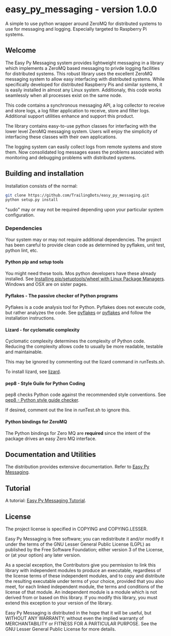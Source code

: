 
# easy_py_messaging - version 1.0.0
A simple to use python wrapper around ZeroMQ for distributed systems to use for messaging and logging. Especially targeted to Raspberry Pi systems.

## Welcome

The Easy Py Messaging system provides lightweight messaging in a library
which implements a ZeroMQ based messaging to privde logging facilities for
distributed systems.  This robust library uses the excellent ZeroMQ messaging
system to allow easy interfacing with distributed systems.  While
specifically developed for distributed Raspberry Pis and similar systems, it
is easily installed in almost any Linux system. Additionaly, this code works
seamlessly when all processes exist on the same node.

This code contains a synchronous messaging API, a log collector to receive
and store logs, a log filter application to receive, store and filter logs.
Additional support utilities enhance and support this product.

The library contains easy-to-use python classes for interfacing with the lower
level ZeroMQ messaging system. Users will enjoy the simplicity of interfacing
these classes with their own applications. 

The logging system can easily collect logs from remote systems and store
them. Now consolidated log messages eases the problems associated with
monitoring and debugging problems with distributed systems.


## Building and installation

Installation consists of the normal:
``` bash
git clone https://github.com/TrailingDots/easy_py_messaging.git
python setup.py install
```
"sudo" may or may not be required depending upon your particular
system configuration.

### Dependencies

Your system may or may not require additional dependencies.
The project has been careful to provide clean code as determined
by pyflakes, unit test, python lint, etc.

#### Python pip and setup tools

You might need these tools. Mos python developers have these
already installed. See <a href="https://packaging.python.org/install_requirements_linux/">Installing pip/setuptools/wheel with Linux Package Managers</a>.
Windows and OSX are on sister pages.

#### Pyflakes - The passive checker of Python programs

Pyflakes is a code analysis tool for Python. Pyflakes
does not execute code, but rather analyzes the code.
See <a href="https://launchpad.net/pyflakes">pyflakes</a> or
<a href="https://www.blog.pythonlibrary.org/2012/06/13/pyflakes-the-passive-checker-of-python-programs/">pyflakes</a> and follow the
installation instructions.

#### Lizard - for cyclomatic complexity

Cyclomatic complexity determines the complexity of Python
code. Reducing the complexity allows code to usually be
more readable, testable and maintainable.

This may be ignored by commenting out the lizard
command in runTests.sh.

To install lizard, see <a href="https://github.com/terryyin/lizard">lizard</a>.

#### pep8 - Style Guile for Python Coding

pep8 checks Python code against the recommended style conventions.
See <a href="https://pypi.python.org/pypi/pep8">pep8 - Python style guide checker</a>.

If desired, comment out the line in runTest.sh to ignore this.

#### Python bindings for ZeroMQ

The Python bindings for Zero MQ are <b>required</b> since the
intent of the package drives an easy Zero MQ interface.


## Documentation and Utilities

The distribution provides extensive documentation. Refer to
[Easy Py Messaging](./easy_py_messaging/docs/easy_py_messaging.html).


## Tutorial
A tutorial: [Easy Py Messaging Tutorial](./easy_py_messaging/docs/easyMessagingTutorial.html).


## License

The project license is specified in COPYING and COPYING.LESSER.

Easy Py Messaging is free software; you can redistribute it and/or modify it
under the terms of the GNU Lesser General Public License (LGPL) as published by
the Free Software Foundation; either version 3 of the License, or (at your
option) any later version.

As a special exception, the Contributors give you permission to link
this library with independent modules to produce an executable,
regardless of the license terms of these independent modules, and to
copy and distribute the resulting executable under terms of your choice,
provided that you also meet, for each linked independent module, the
terms and conditions of the license of that module. An independent
module is a module which is not derived from or based on this library.
If you modify this library, you must extend this exception to your
version of the library.

Easy Py Messaging is distributed in the hope that it will be useful, but
WITHOUT ANY WARRANTY; without even the implied warranty of MERCHANTABILITY or
FITNESS FOR A PARTICULAR PURPOSE. See the GNU Lesser General Public License for
more details.

